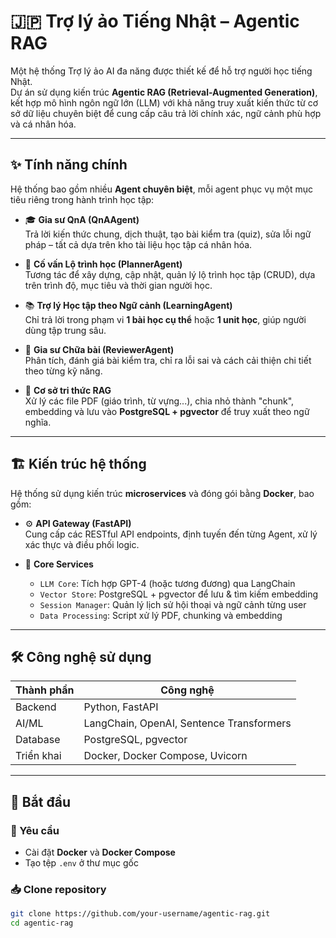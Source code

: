 # 🇯🇵 Trợ lý ảo Tiếng Nhật – Agentic RAG

Một hệ thống Trợ lý ảo AI đa năng được thiết kế để hỗ trợ người học tiếng Nhật.  
Dự án sử dụng kiến trúc **Agentic RAG (Retrieval-Augmented Generation)**, kết hợp mô hình ngôn ngữ lớn (LLM) với khả năng truy xuất kiến thức từ cơ sở dữ liệu chuyên biệt để cung cấp câu trả lời chính xác, ngữ cảnh phù hợp và cá nhân hóa.

---

## ✨ Tính năng chính

Hệ thống bao gồm nhiều **Agent chuyên biệt**, mỗi agent phục vụ một mục tiêu riêng trong hành trình học tập:

- 🎓 **Gia sư QnA (QnAAgent)**  
  Trả lời kiến thức chung, dịch thuật, tạo bài kiểm tra (quiz), sửa lỗi ngữ pháp – tất cả dựa trên kho tài liệu học tập cá nhân hóa.

- 🎯 **Cố vấn Lộ trình học (PlannerAgent)**  
  Tương tác để xây dựng, cập nhật, quản lý lộ trình học tập (CRUD), dựa trên trình độ, mục tiêu và thời gian người học.

- 📚 **Trợ lý Học tập theo Ngữ cảnh (LearningAgent)**  
  Chỉ trả lời trong phạm vi **1 bài học cụ thể** hoặc **1 unit học**, giúp người dùng tập trung sâu.

- 📝 **Gia sư Chữa bài (ReviewerAgent)**  
  Phân tích, đánh giá bài kiểm tra, chỉ ra lỗi sai và cách cải thiện chi tiết theo từng kỹ năng.

- 🧠 **Cơ sở tri thức RAG**  
  Xử lý các file PDF (giáo trình, từ vựng...), chia nhỏ thành "chunk", embedding và lưu vào **PostgreSQL + pgvector** để truy xuất theo ngữ nghĩa.

---

## 🏗️ Kiến trúc hệ thống

Hệ thống sử dụng kiến trúc **microservices** và đóng gói bằng **Docker**, bao gồm:

- ⚙️ **API Gateway (FastAPI)**  
  Cung cấp các RESTful API endpoints, định tuyến đến từng Agent, xử lý xác thực và điều phối logic.

- 🔧 **Core Services**
  - `LLM Core`: Tích hợp GPT-4 (hoặc tương đương) qua LangChain
  - `Vector Store`: PostgreSQL + pgvector để lưu & tìm kiếm embedding
  - `Session Manager`: Quản lý lịch sử hội thoại và ngữ cảnh từng user
  - `Data Processing`: Script xử lý PDF, chunking và embedding

---

## 🛠️ Công nghệ sử dụng

| Thành phần | Công nghệ |
|------------|-----------|
| Backend | Python, FastAPI |
| AI/ML | LangChain, OpenAI, Sentence Transformers |
| Database | PostgreSQL, pgvector |
| Triển khai | Docker, Docker Compose, Uvicorn |

---

## 🚀 Bắt đầu

### 🔧 Yêu cầu

- Cài đặt **Docker** và **Docker Compose**
- Tạo tệp `.env` ở thư mục gốc

### 📥 Clone repository

```bash
git clone https://github.com/your-username/agentic-rag.git
cd agentic-rag
